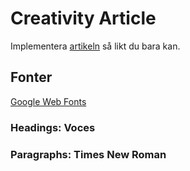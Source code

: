 # Creativity Article

Implementera [artikeln](Article.pdf) så likt du bara kan.

## Fonter

[Google Web Fonts](https://fonts.google.com/)

### Headings: Voces
### Paragraphs: Times New Roman

